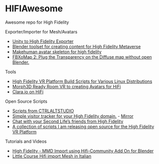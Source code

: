 # HIFIAwesome
Awesome repo for High Fidelity

Exporter/Importer for Mesh/Avatars

- [Unity to High Fidelity Exporter](https://github.com/highfidelity/unity-to-hifi-exporter)
- [Blender toolset for creating content for High Fidelity Metaverse](https://github.com/Menithal/Blender-Hifi-Addon)
- [Makehuman avatar skeleton for high fidelity](https://github.com/roxanneskelly/hifi-makehuman-skeleton)
- [FBXoMap 2: Plug the Transparency on the Diffuse map without open Blender.](https://vankh.bashora.com/2018/05/09/fbxomap-2-plug-the-transparency-on-the-diffuse-map-without-open-blender/)

Tools

- [High Fidelity VR Platform Build Scripts for Various Linux Distributions](https://github.com/OmegaHeron/hifi-buildscripts) 
- [Morph3D Ready Room VR to creating Avatars for HiFi](https://www.morph3d.com/morph-ready-room)
- [Clara.io on HiFi](http://exocortex.com/blog/claraio_high_fidelity_vr_3d_model_library)

Open Source Scripts

- [Scripts from CTRLALTSTUDIO](http://ctrlaltstudio.com/hifi)
- [Simple visitor tracker for your High Fidelity domain.](https://vankh.bashora.com/2018/05/16/simple-visitor-tracker-for-your-high-fidelity-domain/) - [Mirror](https://web.archive.org/web/20180628080852/https://vankh.bashora.com/2018/05/16/simple-visitor-tracker-for-your-high-fidelity-domain/)
- [Chat with your Second Life’s friends from High Fidelity](https://vankh.bashora.com/2018/02/20/chat-with-your-second-lifes-friends-from-high-fidelity/)
- [A collection of scripts I am releasing open source for the High Fidelity VR Platform](https://github.com/FlameSoulis/hifi-open-scripts)

Tutorials and Videos

- [High Fidelity - MMD Import using Hifi-Community Add On for Blender](https://www.youtube.com/watch?v=tJX8VUPZLKQ)
- [Little Course Hifi import Mesh in Italian](https://www.youtube.com/watch?v=eCLR97-i_Vg&list=PLXTK688RnbsGYEaBQvx8lNMU0ypqpP9ev)
